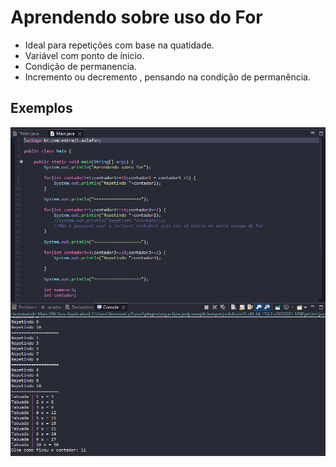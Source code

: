 # Aprendendo sobre uso do For

- Ideal para repetições com base na quatidade.
- Variável com ponto de ínicio.
- Condição de permanencia.
- Incremento ou decremento , pensando na condição de permanência.

## Exemplos 

![Exemplo](./img/exemplo.png)
